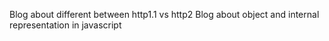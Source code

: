Blog about different between http1.1 vs http2
Blog about object and internal representation in javascript